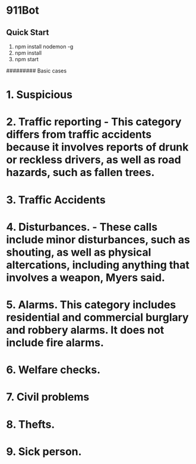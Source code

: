 # 911Bot

## Quick Start
1. npm install nodemon -g
2. npm install
3. npm start




######### Basic cases


# 1. Suspicious
# 2. Traffic reporting - This category differs from traffic accidents because it involves reports of drunk or reckless drivers, as well as road hazards, such as fallen trees.
# 3. Traffic Accidents
# 4. Disturbances. - These calls include minor disturbances, such as shouting, as well as physical altercations, including anything that involves a weapon, Myers said.
# 5. Alarms.  This category includes residential and commercial burglary and robbery alarms. It does not include fire alarms.
# 6. Welfare checks.
# 7. Civil problems
# 8. Thefts.
# 9. Sick person.